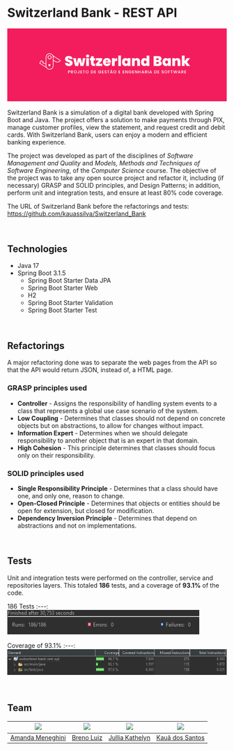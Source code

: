 # Switzerland Bank - REST API

![banner](src/main/resources/static/images/banner.png)

Switzerland Bank is a simulation of a digital bank developed with Spring Boot and Java. The project offers a solution to make payments through PIX, manage customer profiles, view the statement, and request credit and debit cards. With Switzerland Bank, users can enjoy a modern and efficient banking experience.

The project was developed as part of the disciplines of *Software Management and Quality* and *Models, Methods and Techniques of Software Engineering*, of the *Computer Science* course. The objective of the project was to take any open source project and refactor it, including (if necessary) GRASP and SOLID principles, and Design Patterns; in addition, perform unit and integration tests, and ensure at least 80% code coverage.

The URL of Switzerland Bank before the refactorings and tests: https://github.com/kauassilva/Switzerland_Bank

<br>

## Technologies

- Java 17
- Spring Boot 3.1.5
  - Spring Boot Starter Data JPA
  - Spring Boot Starter Web
  - H2
  - Spring Boot Starter Validation
  - Spring Boot Starter Test

<br>

## Refactorings

A major refactoring done was to separate the web pages from the API so that the API would return JSON, instead of, a HTML page.

### GRASP principles used

- **Controller** - Assigns the responsibility of handling system events to a class that represents a global use case scenario of the system.
- **Low Coupling** - Determines that classes should not depend on concrete objects but on abstractions, to allow for changes without impact.
- **Information Expert** - Determines when we should delegate responsibility to another object that is an expert in that domain.
- **High Cohesion** - This principle determines that classes should focus only on their responsibility.

### SOLID principles used

- **Single Responsibility Principle** - Determines that a class should have one, and only one, reason to change.
- **Open-Closed Principle** - Determines that objects or entities should be open for extension, but closed for modification.
- **Dependency Inversion Principle** - Determines that depend on abstractions and not on implementations.

<br>

## Tests

Unit and integration tests were performed on the controller, service and repositories layers. This totaled **186** tests, and a coverage of **93.1%** of the code.

186 Tests
:---:
![186 tests](src/main/resources/static/images/junit.png)

Coverage of 93.1%
:---:
![coverage](src/main/resources/static/images/coverage.png)

<br>

## Team

<img src="https://avatars.githubusercontent.com/u/126250269?v=4" width="128px"> | <img src="https://avatars.githubusercontent.com/u/127995612?v=4" width="128px"> | <img src="https://avatars.githubusercontent.com/u/137806375?v=4" width="128px"> | <img src="https://avatars.githubusercontent.com/u/65837027?v=4" width="128px">
:---: | :---: | :---: | :---:
[Amanda Meneghini](https://github.com/AmandaMeneghini) | [Breno Luiz](https://github.com/BrenoLuiz19) | [Jullia Kathelyn](https://github.com/julliakathelyn) | [Kauã dos Santos](https://github.com/kauassilva)
